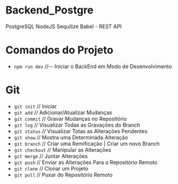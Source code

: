 # Backend_Postgre
 PostgreSQL NodeJS Sequilize Babel - REST API

# Comandos do Projeto
- `npm run dev` //-- Iniciar o BackEnd em Modo de Desenvolvimento

# Git
* `git init`        // Iniciar
* `git add`         // Adicionar/Atualizar Mudanças
* `git commit`      // Gravar Mudanças no Repositório
* `git log`         // Visualizar Todas as Gravações do Branch
* `git status`      // Visualizar Totas as Alterações Pendentes
* `git show`        // Mostra uma Determinada Alteração
* `git branch`      // Criar uma Remificação | Criar um novo Branch
* `git checkout`    // Manipular as Alterações
* `git merge`       // Juntar Alterações
* `git push`        // Enviar as Alterações Para o Repositório Remoto
* `git clone`       // Clonar um Projeto
* `git pull`        // Puxar do Repositório Remoto